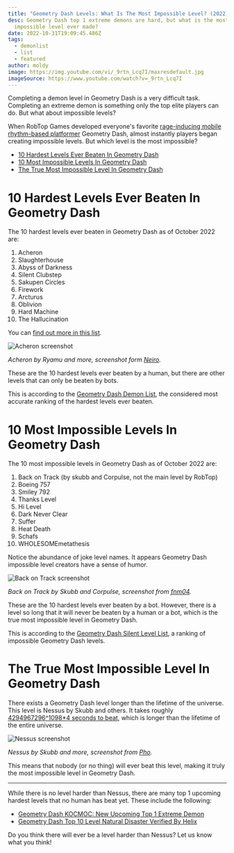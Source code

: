 ```yaml
---
title: "Geometry Dash Levels: What Is The Most Impossible Level? (2022)"
desc: Geometry Dash top 1 extreme demons are hard, but what is the most
  impossible level ever made?
date: 2022-10-31T19:09:45.486Z
tags:
  - demonlist
  - list
  - featured
author: moldy
image: https://img.youtube.com/vi/_9rtn_Lcq7I/maxresdefault.jpg
imageSource: https://www.youtube.com/watch?v=_9rtn_Lcq7I
---
```

Completing a demon level in Geometry Dash is a very difficult task. Completing an extreme demon is something only the top elite players can do. But what about impossible levels?

When RobTop Games developed everyone's favorite [rage-inducing mobile rhythm-based platformer](/posts/how-to-download-play-geometry-dash-subzero/) Geometry Dash, almost instantly players began creating impossible levels. But which level is the most impossible?

* [10 Hardest Levels Ever Beaten In Geometry Dash](#10-hardest-levels-ever-beaten-in-geometry-dash)
* [10 Most Impossible Levels In Geometry Dash](#10-most-impossible-levels-in-geometry-dash)
* [The True Most Impossible Level In Geometry Dash](#the-true-most-impossible-level-in-geometry-dash)

# 10 Hardest Levels Ever Beaten In Geometry Dash

The 10 hardest levels ever beaten in Geometry Dash as of October 2022 are:

1. Acheron
2. Slaughterhouse
3. Abyss of Darkness
4. Silent Clubstep
5. Sakupen Circles
6. Firework
7. Arcturus
8. Oblivion
9. Hard Machine
10. The Hallucination

You can [find out more in this list](/posts/geometry-dash-levels-what-is-the-hardest-level-ever-made/).

![Acheron screenshot](https://i.ytimg.com/vi/cOR-j0xQLYA/maxresdefault.jpg)

*Acheron by Ryamu and more, screenshot form [Neiro](https://youtu.be/cOR-j0xQLYA).*

These are the 10 hardest levels ever beaten by a human, but there are other levels that can only be beaten by bots.

This is according to the [Geometry Dash Demon List](/posts/geometry-dash-demon-list-what-are-the-top-extreme-demons-2022/), the considered most accurate ranking of the hardest levels ever beaten.

# 10 Most Impossible Levels In Geometry Dash

The 10 most impossible levels in Geometry Dash as of October 2022 are:

1. Back on Track (by skubb and Corpulse, not the main level by RobTop)
2. Boeing 757
3. Smiley 792
4. Thanks Level
5. Hi Level
6. Dark Never Clear
7. Suffer
8. Heat Death
9. Schafs
10. WHOLESOMEmetathesis

Notice the abundance of joke level names. It appears Geometry Dash impossible level creators have a sense of humor.

![Back on Track screenshot](https://i.ytimg.com/vi/b0RgkEqJcdQ/maxresdefault.jpg)

*﻿Back on Track by Skubb and Corpulse, screenshot from [fnm04](https://youtu.be/b0RgkEqJcdQ).*

These are the 10 hardest levels ever beaten by a bot. However, there is a level so long that it will never be beaten by a human or a bot, which is the true most impossible level in Geometry Dash.

This is according to the [Geometry Dash Silent Level List](https://docs.google.com/document/d/1hINX9s9FrIUsxBBCE8SKDnijq0v8krU6Qe3KoGrGBg0/edit), a ranking of impossible Geometry Dash levels.

# The True Most Impossible Level In Geometry Dash

There exists a Geometry Dash level longer than the lifetime of the universe. This level is Nessus by Skubb and others. It takes roughly [4294967296^1098*4 seconds to beat](https://youtu.be/_9rtn_Lcq7I), which is longer than the lifetime of the entire universe.

![Nessus screenshot](https://i.ytimg.com/vi/_9rtn_Lcq7I/maxresdefault.jpg)

*Nessus by Skubb and more, screenshot from [Pho](https://youtu.be/_9rtn_Lcq7I).*

This means that nobody (or no thing) will ever beat this level, making it truly the most impossible level in Geometry Dash.

---

While there is no level harder than Nessus, there are many top 1 upcoming hardest levels that no human has beat yet. These include the following:

* [Geometry Dash KOCMOC: New Upcoming Top 1 Extreme Demon](/posts/geometry-dash-kocmoc-new-upcoming-top-1-extreme-demon/)
* [Geometry Dash Top 10 Level Natural Disaster Verified By Helix](/posts/geometry-dash-top-10-level-natural-disaster-verified-by-helix/)

Do you think there will ever be a level harder than Nessus? Let us know what you think!
